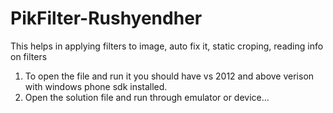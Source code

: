 # PikFilter-Rushyendher
This helps in applying filters to image, auto fix it, static croping, reading info on filters

1. To open the file and run it you should have vs 2012 and above verison with windows phone sdk installed.
2. Open the solution file and run through emulator or device...
